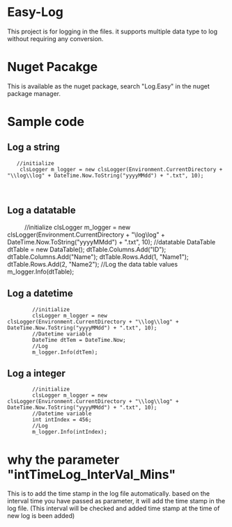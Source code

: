 # Easy-Log
This project is for logging in the files. it supports multiple data type to log without requiring any conversion.
# Nuget Pacakge
This is available as the nuget package, search "Log.Easy" in the nuget package manager.
# Sample code
## Log a string

       //initialize
        clsLogger m_logger = new clsLogger(Environment.CurrentDirectory + "\\log\\log" + DateTime.Now.ToString("yyyyMMdd") + ".txt", 10);

         
## Log a datatable

            //initialize
            clsLogger m_logger = new clsLogger(Environment.CurrentDirectory + "\\log\\log" + DateTime.Now.ToString("yyyyMMdd") + ".txt", 10);
            //datatable 
            DataTable dtTable = new DataTable();
            dtTable.Columns.Add("ID");
            dtTable.Columns.Add("Name");
            dtTable.Rows.Add(1, "Name1");
            dtTable.Rows.Add(2, "Name2");
            //Log the data table values
            m_logger.Info(dtTable);

## Log a datetime

            //initialize
            clsLogger m_logger = new clsLogger(Environment.CurrentDirectory + "\\log\\log" + DateTime.Now.ToString("yyyyMMdd") + ".txt", 10);
            //Datetime variable
            DateTime dtTem = DateTime.Now;
            //Log
            m_logger.Info(dtTem);

## Log a integer

            //initialize
            clsLogger m_logger = new clsLogger(Environment.CurrentDirectory + "\\log\\log" + DateTime.Now.ToString("yyyyMMdd") + ".txt", 10);
            //Datetime variable
            int intIndex = 456;
            //Log
            m_logger.Info(intIndex);

# why the parameter "intTimeLog_InterVal_Mins" 
This is to add the time stamp in the log file automatically. based on the interval time you have passed as parameter, it will add the time stamp in the log file. (This interval will be checked and added time stamp at the time of new log is been added)
